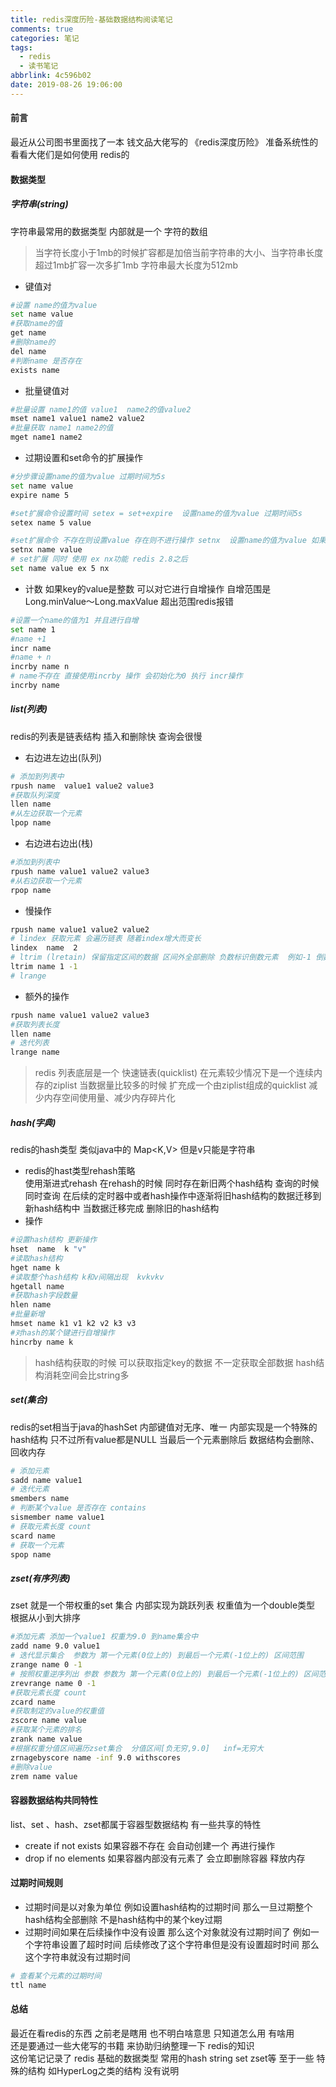 ```yaml
---
title: redis深度历险-基础数据结构阅读笔记
comments: true
categories: 笔记
tags:
  - redis
  - 读书笔记
abbrlink: 4c596b02
date: 2019-08-26 19:06:00
---
```

#### 前言
最近从公司图书里面找了一本 钱文品大佬写的 《redis深度历险》 准备系统性的看看大佬们是如何使用 redis的 

#### 数据类型
##### 字符串(string)
字符串最常用的数据类型  内部就是一个 字符的数组      
> 当字符长度小于1mb的时候扩容都是加倍当前字符串的大小、当字符串长度超过1mb扩容一次多扩1mb  字符串最大长度为512mb 

* 键值对    
```bash
#设置 name的值为value
set name value
#获取name的值
get name 
#删除name的
del name 
#判断name 是否存在
exists name 
```
* 批量键值对     
```bash
#批量设置 name1的值 value1  name2的值value2
mset name1 value1 name2 value2 
#批量获取 name1 name2的值 
mget name1 name2  
```  
* 过期设置和set命令的扩展操作    
```bash
#分步骤设置name的值为value 过期时间为5s
set name value 
expire name 5 

#set扩展命令设置时间 setex = set+expire  设置name的值为value 过期时间5s 
setex name 5 value 

#set扩展命令 不存在则设置value 存在则不进行操作 setnx  设置name的值为value 如果不存在set创建name=value 如果存在不处理name的值
setnx name value 
# set扩展 同时 使用 ex nx功能 redis 2.8之后   
set name value ex 5 nx 
```
* 计数 
如果key的value是整数 可以对它进行自增操作 自增范围是Long.minValue～Long.maxValue 超出范围redis报错      
```bash
#设置一个name的值为1 并且进行自增
set name 1
#name +1  
incr name
#name + n
incrby name n  
# name不存在 直接使用incrby 操作 会初始化为0 执行 incr操作
incrby name 
```

##### list(列表)
redis的列表是链表结构 插入和删除快  查询会很慢 
* 右边进左边出(队列)
```bash
# 添加到列表中 
rpush name  value1 value2 value3 
#获取队列深度
llen name 
#从左边获取一个元素 
lpop name 
```
* 右边进右边出(栈)
```bash
#添加到列表中
rpush name value1 value2 value3 
#从右边获取一个元素 
rpop name 
```
* 慢操作
```bash
rpush name value1 value2 value2 
# lindex 获取元素 会遍历链表 随着index增大而变长
lindex  name  2   
# ltrim (lretain) 保留指定区间的数据 区间外全部删除 负数标识倒数元素  例如-1 倒数第一个元素 
ltrim name 1 -1  
# lrange 
```
* 额外的操作
```bash
rpush name value1 value2 value3 
#获取列表长度 
llen name 
# 迭代列表
lrange name  
```
> redis 列表底层是一个 快速链表(quicklist) 在元素较少情况下是一个连续内存的ziplist  当数据量比较多的时候 扩充成一个由ziplist组成的quicklist 减少内存空间使用量、减少内存碎片化 
##### hash(字典)
redis的hash类型 类似java中的 Map<K,V> 但是v只能是字符串    
* redis的hast类型rehash策略   
使用渐进式rehash  在rehash的时候 同时存在新旧两个hash结构  查询的时候同时查询  在后续的定时器中或者hash操作中逐渐将旧hash结构的数据迁移到新hash结构中  当数据迁移完成 删除旧的hash结构    
* 操作   
```bash
#设置hash结构 更新操作
hset  name  k "v"
#读取hash结构
hget name k 
#读取整个hash结构 k和v间隔出现  kvkvkv
hgetall name 
#获取hash字段数量
hlen name 
#批量新增 
hmset name k1 v1 k2 v2 k3 v3 
#对hash的某个键进行自增操作 
hincrby name k 
```
> hash结构获取的时候 可以获取指定key的数据 不一定获取全部数据     hash结构消耗空间会比string多 
##### set(集合)
redis的set相当于java的hashSet 内部键值对无序、唯一  内部实现是一个特殊的hash结构 只不过所有value都是NULL  当最后一个元素删除后 数据结构会删除、回收内存 

```bash
# 添加元素 
sadd name value1 
# 迭代元素
smembers name 
# 判断某个value 是否存在 contains
sismember name value1
# 获取元素长度 count 
scard name
# 获取一个元素
spop name 
```
##### zset(有序列表)
zset 就是一个带权重的set 集合    内部实现为跳跃列表 
权重值为一个double类型   根据从小到大排序  
```bash
#添加元素 添加一个value1 权重为9.0 到name集合中
zadd name 9.0 value1 
# 迭代显示集合  参数为 第一个元素(0位上的) 到最后一个元素(-1位上的) 区间范围
zrange name 0 -1 
# 按照权重逆序列出 参数 参数为 第一个元素(0位上的) 到最后一个元素(-1位上的) 区间范围
zrevrange name 0 -1 
#获取元素长度 count
zcard name 
#获取制定的value的权重值 
zscore name value 
#获取某个元素的排名 
zrank name value 
#根据权重分值区间遍历zset集合  分值区间[负无穷,9.0]   inf=无穷大 
zrnagebyscore name -inf 9.0 withscores 
#删除value
zrem name value 
```

#### 容器数据结构共同特性 
list、set 、hash、zset都属于容器型数据结构 有一些共享的特性
* create if not exists 如果容器不存在 会自动创建一个 再进行操作 
* drop if no elements 如果容器内部没有元素了 会立即删除容器 释放内存  

#### 过期时间规则  
* 过期时间是以对象为单位 例如设置hash结构的过期时间 那么一旦过期整个hash结构全部删除 不是hash结构中的某个key过期 
* 过期时间如果在后续操作中没有设置 那么这个对象就没有过期时间了  例如一个字符串设置了超时时间 后续修改了这个字符串但是没有设置超时时间  那么这个字符串就没有过期时间 
```bash
# 查看某个元素的过期时间 
ttl name
```

#### 总结 
最近在看redis的东西 之前老是瞎用 也不明白啥意思 只知道怎么用 有啥用    
还是要通过一些大佬写的书籍 来协助归纳整理一下 redis的知识   
这份笔记记录了 redis 基础的数据类型 常用的hash  string set zset等 
至于一些 特殊的结构 如HyperLog之类的结构 没有说明  